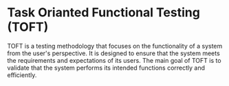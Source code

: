 # Task Orianted Functional Testing (TOFT) 

TOFT is a testing methodology that focuses on the functionality of a system from the user's perspective. It is designed to ensure that the system meets the requirements and expectations of its users. The main goal of TOFT is to validate that the system performs its intended functions correctly and efficiently.



